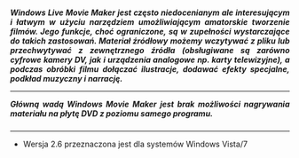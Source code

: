 <h5 align="justify"> Windows Live Movie Maker jest często niedocenianym ale interesującym i łatwym w użyciu narzędziem umożliwiającym amatorskie tworzenie filmów. Jego funkcje, choć ograniczone, są w zupełności wystarczające do takich zastosowań. Materiał źródłowy możemy wczytywać z pliku lub przechwytywać z zewnętrznego źródła (obsługiwane są zarówno cyfrowe kamery DV, jak i urządzenia analogowe np. karty telewizyjne), a podczas obróbki filmu dołączać ilustracje, dodawać efekty specjalne, podkład muzyczny i narrację. 
<hr/>
Główną wadą Windows Movie Maker jest brak możliwości nagrywania materiału na płytę DVD z poziomu samego programu. </h5>
<hr/>
<ul>
<li> Wersja 2.6 przeznaczona jest dla systemów Windows Vista/7 </li>
</ul>

